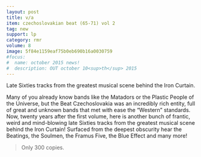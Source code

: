 ```yaml
---
layout: post
title: v/a
item: czechoslovakian beat (65-71) vol 2
tag: new
support: lp
category: rmr
volume: 8
image: 5f84e1159eaf75b0eb690b16a0030759
#focus:
#  name: october 2015 news!
#  description: OUT october 10<sup>th</sup> 2015
---
```


Late Sixties tracks from the greatest musical scene behind the Iron Curtain.

Many of you already know bands like the Matadors or the Plastic People of the Universe, but the Beat Czechoslovakia was an incredibly rich entity, full of great and unknown bands that met with ease the “Western” standards. Now, twenty years after the first volume, here is another bunch of frantic, weird and mind-blowing late Sixties tracks from the greatest musical scene behind the Iron Curtain! Surfaced from the deepest obscurity hear the Beatings, the Soulmen, the Framus Five, the Blue Effect and many more!

> Only 300 copies.
